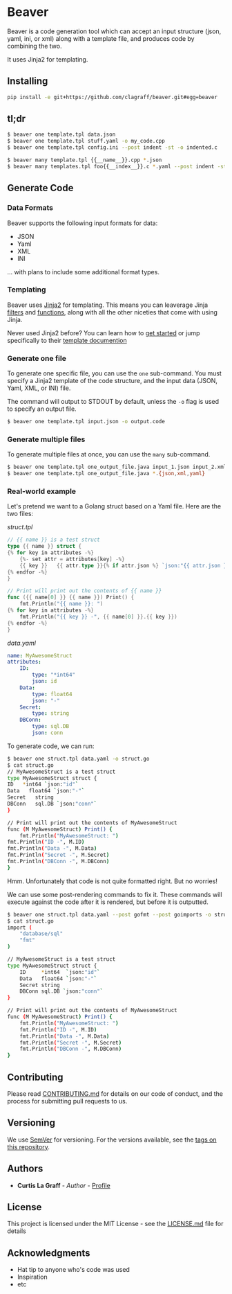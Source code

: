 # Beaver 

Beaver is a code generation tool which can accept an input structure
(json, yaml, ini, or xml) along with a template file, and produces code
by combining the two.

It uses Jinja2 for templating.


## Installing 

```bash
pip install -e git+https://github.com/clagraff/beaver.git#egg=beaver
```

## tl;dr

```bash
$ beaver one template.tpl data.json                                     # generate code and print to STDOUT
$ beaver one template.tpl stuff.yaml -o my_code.cpp                     # generate code and write to file
$ beaver one template.tpl config.ini --post indent -st -o indented.c    # generate code, indent the code, write to file

$ beaver many template.tpl {{__name__}}.cpp *.json                      # generate code from JSON files, write to .cpp files
$ beaver many templates.tpl foo{{__index__}}.c *.yaml --post indent -st # generate code from yaml files, write to .cpp files after indenting.
```

## Generate Code
### Data Formats
Beaver supports the following input formats for data:

* JSON
* Yaml
* XML
* INI

... with plans to include some additional format types.

### Templating
Beaver uses [Jinja2](http://jinja.pocoo.org/docs) for templating. This means you
can leaverage Jinja [filters](http://jinja.pocoo.org/docs/2.9/templates/#list-of-builtin-filters)
and [functions](http://jinja.pocoo.org/docs/2.9/templates/#list-of-global-functions), 
along with all the other niceties that come with using Jinja.

Never used Jinja2 before? You can learn how to [get started](http://jinja.pocoo.org/docs/2.9/intro/) or jump specifically
to their [template documention](http://jinja.pocoo.org/docs/2.9/templates/)


### Generate one file
To generate one specific file, you can use the `one` sub-command. You must specify
a Jinja2 template of the code structure, and the input data (JSON, Yaml, XML, 
or INI) file.

The command will output to STDOUT by default, unless the `-o` flag is used to
specify an output file.

```bash
$ beaver one template.tpl input.json -o output.code
```

### Generate multiple files
To generate multiple files at once, you can use the `many` sub-command.

```bash
$ beaver one template.tpl one_output_file.java input_1.json input_2.xml input_3.yaml
$ beaver one template.tpl one_output_file.java *.{json,xml,yaml} 
```

### Real-world example

Let's pretend we want to a Golang struct based on a Yaml file. Here are the two
files:

*struct.tpl*
```go
// {{ name }} is a test struct
type {{ name }} struct {
{% for key in attributes -%}
    {%- set attr = attributes[key] -%}
    {{ key }}   {{ attr.type }}{% if attr.json %} `json:"{{ attr.json }}"`{% endif %}
{% endfor -%}
}

// Print will print out the contents of {{ name }}
func ({{ name[0] }} {{ name }}) Print() {
    fmt.Println("{{ name }}: ")
{% for key in attributes -%}
    fmt.Println("{{ key }} -", {{ name[0] }}.{{ key }})
{% endfor -%}
}
```

*data.yaml*
```yaml
name: MyAwesomeStruct
attributes:
    ID:
        type: "*int64"
        json: id
    Data:
        type: float64
        json: "-"
    Secret:
        type: string
    DBConn:
        type: sql.DB
        json: conn
```

To generate code, we can run:

```bash
$ beaver one struct.tpl data.yaml -o struct.go
$ cat struct.go
// MyAwesomeStruct is a test struct
type MyAwesomeStruct struct {
ID   *int64 `json:"id"`
Data   float64 `json:"-"`
Secret   string
DBConn   sql.DB `json:"conn"`
}

// Print will print out the contents of MyAwesomeStruct
func (M MyAwesomeStruct) Print() {
    fmt.Println("MyAwesomeStruct: ")
fmt.Println("ID -", M.ID)
fmt.Println("Data -", M.Data)
fmt.Println("Secret -", M.Secret)
fmt.Println("DBConn -", M.DBConn)
}
```

Hmm. Unfortunately that code is not quite formatted right. But no worries!

We can use some post-rendering commands to fix it. These commands will execute against
the code after it is rendered, but before it is outputted.

```bash
$ beaver one struct.tpl data.yaml --post gofmt --post goimports -o struct.go
$ cat struct.go
import (
	"database/sql"
	"fmt"
)

// MyAwesomeStruct is a test struct
type MyAwesomeStruct struct {
	ID     *int64  `json:"id"`
	Data   float64 `json:"-"`
	Secret string
	DBConn sql.DB `json:"conn"`
}

// Print will print out the contents of MyAwesomeStruct
func (M MyAwesomeStruct) Print() {
	fmt.Println("MyAwesomeStruct: ")
	fmt.Println("ID -", M.ID)
	fmt.Println("Data -", M.Data)
	fmt.Println("Secret -", M.Secret)
	fmt.Println("DBConn -", M.DBConn)
}
```

## Contributing

Please read [CONTRIBUTING.md](https://gist.github.com/clagraff/a6fc2de504aa0a37bb87c951ccb73ec0) for details on our code of conduct, and the process for submitting pull requests to us.

## Versioning

We use [SemVer](http://semver.org/) for versioning. For the versions available, see the [tags on this repository](https://github.com/clagraff/beaver/releases). 

## Authors

* **Curtis  La Graff** - *Author* - [Profile](https://github.com/clagraff)

## License

This project is licensed under the MIT License - see the [LICENSE.md](LICENSE.md) file for details

## Acknowledgments

* Hat tip to anyone who's code was used
* Inspiration
* etc

